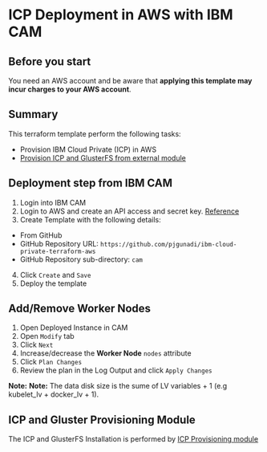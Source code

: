 # ICP Deployment in AWS with IBM CAM

## Before you start
You need an AWS account and be aware that **applying this template may incur charges to your AWS account**.

## Summary
This terraform template perform the following tasks:
- Provision IBM Cloud Private (ICP) in AWS
- [Provision ICP and GlusterFS from external module](https://github.com/pjgunadi/terraform-module-icp-deploy)

## Deployment step from IBM CAM
1. Login into IBM CAM
2. Login to AWS and create an API access and secret key. [Reference](https://docs.aws.amazon.com/IAM/latest/UserGuide/id_credentials_access-keys.html)
3. Create Template with the following details:
  - From GitHub
  - GitHub Repository URL: `https://github.com/pjgunadi/ibm-cloud-private-terraform-aws`
  - GitHub Repository sub-directory: `cam`
4. Click `Create` and `Save`
5. Deploy the template

## Add/Remove Worker Nodes
1. Open Deployed Instance in CAM
2. Open `Modify` tab
3. Click `Next`
4. Increase/decrease the **Worker Node** `nodes` attribute
5. Click `Plan Changes`
6. Review the plan in the Log Output and click `Apply Changes`

**Note:** 
**Note:** The data disk size is the sume of LV variables + 1 (e.g kubelet_lv + docker_lv + 1).  

## ICP and Gluster Provisioning Module
The ICP and GlusterFS Installation is performed by [ICP Provisioning module](https://github.com/pjgunadi/terraform-module-icp-deploy) 
